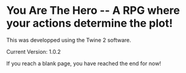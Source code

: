 # You Are The Hero --  A RPG where your actions determine the plot!

This was developped using the Twine 2 software.

Current Version: 1.0.2

If you reach a blank page, you have reached the end for now!
